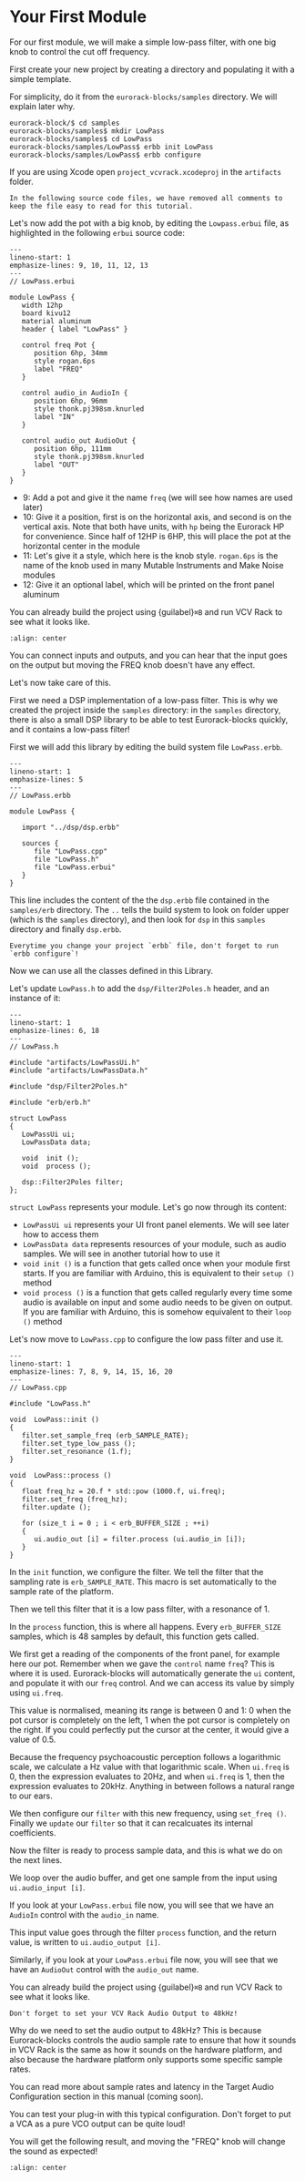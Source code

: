 # Your First Module

For our first module, we will make a simple low-pass filter, with one big knob to control
the cut off frequency.

First create your new project by creating a directory and populating it with a simple template.

For simplicity, do it from the `eurorack-blocks/samples` directory. We will explain later why.

```shell-session
eurorack-block/$ cd samples
eurorack-blocks/samples$ mkdir LowPass
eurorack-blocks/samples$ cd LowPass
eurorack-blocks/samples/LowPass$ erbb init LowPass
eurorack-blocks/samples/LowPass$ erbb configure
```

If you are using Xcode open `project_vcvrack.xcodeproj` in the `artifacts` folder.

```{note}
In the following source code files, we have removed all comments to
keep the file easy to read for this tutorial.
```

Let's now add the pot with a big knob, by editing the `Lowpass.erbui` file,
as highlighted in the following `erbui` source code:

```{code-block} erbui
---
lineno-start: 1
emphasize-lines: 9, 10, 11, 12, 13
---
// LowPass.erbui

module LowPass {
   width 12hp
   board kivu12
   material aluminum
   header { label "LowPass" }

   control freq Pot {
      position 6hp, 34mm
      style rogan.6ps
      label "FREQ"
   }

   control audio_in AudioIn {
      position 6hp, 96mm
      style thonk.pj398sm.knurled
      label "IN"
   }

   control audio_out AudioOut {
      position 6hp, 111mm
      style thonk.pj398sm.knurled
      label "OUT"
   }
}
```

- 9: Add a pot and give it the name `freq` (we will see how names are used later)
- 10: Give it a position, first is on the horizontal axis, and second is on the vertical axis.
   Note that both have units, with `hp` being the Eurorack HP for convenience.
   Since half of 12HP is 6HP, this will place the pot at the horizontal center in the module
- 11: Let's give it a style, which here is the knob style. `rogan.6ps` is the name of the knob used
   in many Mutable Instruments and Make Noise modules
- 12: Give it an optional label, which will be printed on the front panel aluminum

You can already build the project using {guilabel}`⌘B` and run VCV Rack to see what it looks like.

```{image} first-add-freq.png
:align: center
```

You can connect inputs and outputs, and you can hear that the input goes on the output
but moving the FREQ knob doesn't have any effect.

Let's now take care of this. 

First we need a DSP implementation of a low-pass filter. This is why we created the project
inside the `samples` directory: in the `samples` directory, there is also a small DSP library
to be able to test Eurorack-blocks quickly, and it contains a low-pass filter!

First we will add this library by editing the build system file `LowPass.erbb`.

```{code-block} erbb
---
lineno-start: 1
emphasize-lines: 5
---
// LowPass.erbb

module LowPass {

   import "../dsp/dsp.erbb"

   sources {
      file "LowPass.cpp"
      file "LowPass.h"
      file "LowPass.erbui"
   }
}
```

This line includes the content of the the `dsp.erbb` file contained in the `samples/erb` directory.
The `..` tells the build system to look on folder upper (which is the `samples` directory),
and then look for `dsp` in this `samples` directory and finally `dsp.erbb`.

```{important}
Everytime you change your project `erbb` file, don't forget to run `erbb configure`!
```

Now we can use all the classes defined in this Library.

Let's update `LowPass.h` to add the `dsp/Filter2Poles.h` header, and an instance of it:

```{code-block} cpp
---
lineno-start: 1
emphasize-lines: 6, 18
---
// LowPass.h

#include "artifacts/LowPassUi.h"
#include "artifacts/LowPassData.h"

#include "dsp/Filter2Poles.h"

#include "erb/erb.h"

struct LowPass
{
   LowPassUi ui;
   LowPassData data;

   void  init ();
   void  process ();

   dsp::Filter2Poles filter;
};
```

`struct LowPass` represents your module. Let's go now through its content:
- `LowPassUi ui` represents your UI front panel elements. We will see later how to access
   them
- `LowPassData data` represents resources of your module, such as audio samples. We
   will see in another tutorial how to use it
- `void init ()` is a function that gets called once when your module first starts.
   If you are familiar with Arduino, this is equivalent to their `setup ()` method
- `void process ()` is a function that gets called regularly every time some audio is
   available on input and some audio needs to be given on output.
   If you are familiar with Arduino, this is somehow equivalent to their `loop ()` method

Let's now move to `LowPass.cpp` to configure the low pass filter and use it.

```{code-block} cpp
---
lineno-start: 1
emphasize-lines: 7, 8, 9, 14, 15, 16, 20
---
// LowPass.cpp

#include "LowPass.h"

void  LowPass::init ()
{
   filter.set_sample_freq (erb_SAMPLE_RATE);
   filter.set_type_low_pass ();
   filter.set_resonance (1.f);
}

void  LowPass::process ()
{
   float freq_hz = 20.f * std::pow (1000.f, ui.freq);
   filter.set_freq (freq_hz);
   filter.update ();

   for (size_t i = 0 ; i < erb_BUFFER_SIZE ; ++i)
   {
      ui.audio_out [i] = filter.process (ui.audio_in [i]);
   }
}
```

In the `init` function, we configure the filter. We tell the filter that the sampling rate is
`erb_SAMPLE_RATE`. This macro is set automatically to the sample rate of the platform.

Then we tell this filter that it is a low pass filter, with a resonance of 1.

In the `process` function, this is where all happens. Every `erb_BUFFER_SIZE` samples,
which is 48 samples by default, this function gets called.

We first get a reading of the components of the front panel, for example here our pot.
Remember when we gave the `control` name `freq`? This is where it is used.
Eurorack-blocks will automatically generate the `ui` content, and populate it with
our `freq` control. And we can access its value by simply using `ui.freq`.

This value is normalised, meaning its range is between 0 and 1: 0 when the pot cursor
is completely on the left, 1 when the pot cursor is completely on the right. If you could
perfectly put the cursor at the center, it would give a value of 0.5.

Because the frequency psychoacoustic perception follows a logarithmic scale, we calculate
a Hz value with that logarithmic scale. When `ui.freq` is 0, then the expression evaluates
to 20Hz, and when `ui.freq` is 1, then the expression evaluates to 20kHz. Anything in
between follows a natural range to our ears.

We then configure our `filter` with this new frequency, using `set_freq ()`.
Finally we `update` our `filter` so that it can recalcuates its internal coefficients.

Now the filter is ready to process sample data, and this is what we do on the next lines.

We loop over the audio buffer, and get one sample from the input using `ui.audio_input [i]`.

If you look at your `LowPass.erbui` file now, you will see that we have an `AudioIn` control
with the `audio_in` name.

This input value goes through the filter `process` function, and the return value, is written
to `ui.audio_output [i]`.

Similarly, if you look at your `LowPass.erbui` file now, you will see that we have an `AudioOut` control
with the `audio_out` name.

You can already build the project using {guilabel}`⌘B` and run VCV Rack to see what it looks like.

```{important}
Don't forget to set your VCV Rack Audio Output to 48kHz!
```

Why do we need to set the audio output to 48kHz?
This is because Eurorack-blocks controls the audio sample rate to ensure that how it
sounds in VCV Rack is the same as how it sounds on the hardware platform, and also
because the hardware platform only supports some specific sample rates.

You can read more about sample rates and latency in the Target Audio Configuration section
in this manual (coming soon).

You can test your plug-in with this typical configuration. Don't forget to put a VCA as a pure
VCO output can be quite loud!

You will get the following result, and moving the "FREQ" knob will change the sound as expected!

```{image} first-add-filter.png
:align: center
```
